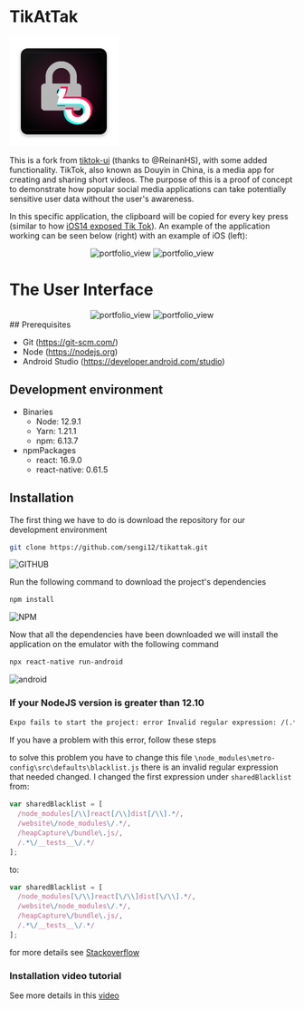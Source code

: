 # TikAtTak

![tikattak_logo](./android/app/src/main/res/mipmap-xxxhdpi/ic_launcher.png)

This is a fork from [tiktok-ui](https://github.com/ReinanHS/tiktok-ui) (thanks to @ReinanHS), with some added functionality. TikTok, also known as Douyin in China, is a media app for creating and sharing short videos. The purpose of this is a proof of concept to demonstrate how popular social media applications can take potentially sensitive user data without the user's awareness.

In this specific application, the clipboard will be copied for every key press (similar to how [iOS14 exposed Tik Tok](https://www.youtube.com/watch?v=eEvHyr_8vEA&t=78s)). An example of the application working can be seen below (right) with an example of iOS (left):

<center>
<div>
  <img width="200" alt="portfolio_view" src="./img/ios-tiktok.gif">
  <img width="200" alt="portfolio_view" src="./img/tikattak_demo.gif">
</div>
</center>


# The User Interface
<center>
<div>
  <img width="200" alt="portfolio_view" src="https://i.imgur.com/iJQlwIs.jpg">
  <img width="200" alt="portfolio_view" src="https://i.imgur.com/kIAyQR4.jpg">
</div>
</center>
## Prerequisites

- Git (https://git-scm.com/)
- Node (https://nodejs.org)
- Android Studio (https://developer.android.com/studio)

## Development environment

- Binaries
  - Node: 12.9.1
  - Yarn: 1.21.1
  - npm: 6.13.7
- npmPackages
  - react: 16.9.0
  - react-native: 0.61.5


## Installation

The first thing we have to do is download the repository for our development environment

```sh
git clone https://github.com/sengi12/tikattak.git
```

![GITHUB](https://media.giphy.com/media/J2IacsJPTXl8jflZqB/giphy.gif)

Run the following command to download the project's dependencies

```sh
npm install
```

![NPM](https://media.giphy.com/media/H61nMudiXtK8vSy5dP/giphy.gif)

Now that all the dependencies have been downloaded we will install the application on the emulator with the following command

```sh
npx react-native run-android
```

![android](https://media.giphy.com/media/YoKEpAluJiOSEITYpe/giphy.gif)

### If your NodeJS version is greater than 12.10

```txt
Expo fails to start the project: error Invalid regular expression: /(.*\\__fixtures__
```

If you have a problem with this error, follow these steps

to solve this problem you have to change this file `\node_modules\metro-config\src\defaults\blacklist.js` there is an invalid regular expression that needed changed. I changed the first expression under `sharedBlacklist` from:

```js
var sharedBlacklist = [
  /node_modules[/\\]react[/\\]dist[/\\].*/,
  /website\/node_modules\/.*/,
  /heapCapture\/bundle\.js/,
  /.*\/__tests__\/.*/
];
```

to:

```js
var sharedBlacklist = [
  /node_modules[\/\\]react[\/\\]dist[\/\\].*/,
  /website\/node_modules\/.*/,
  /heapCapture\/bundle\.js/,
  /.*\/__tests__\/.*/
];
```

for more details see [Stackoverflow](https://stackoverflow.com/questions/58120990/how-to-resolve-the-error-on-react-native-start)

### Installation video tutorial

See more details in this [video](https://youtu.be/T0G-G76UNdw)
